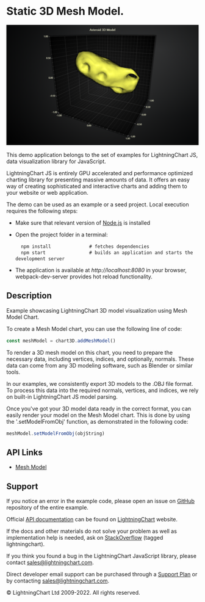 # Static 3D Mesh Model.

![Static 3D Mesh Model.](staticMeshModel-darkGold.png)

This demo application belongs to the set of examples for LightningChart JS, data visualization library for JavaScript.

LightningChart JS is entirely GPU accelerated and performance optimized charting library for presenting massive amounts of data. It offers an easy way of creating sophisticated and interactive charts and adding them to your website or web application.

The demo can be used as an example or a seed project. Local execution requires the following steps:

-   Make sure that relevant version of [Node.js](https://nodejs.org/en/download/) is installed
-   Open the project folder in a terminal:

          npm install              # fetches dependencies
          npm start                # builds an application and starts the development server

-   The application is available at _http://localhost:8080_ in your browser, webpack-dev-server provides hot reload functionality.


## Description

Example showcasing LightningChart 3D model visualization using Mesh Model Chart.

To create a Mesh Model chart, you can use the following line of code:

```javascript
const meshModel = chart3D.addMeshModel()
```

To render a 3D mesh model on this chart, you need to prepare the necessary data, including vertices, indices, and optionally, normals. These data can come from any 3D modeling software, such as Blender or similar tools.

In our examples, we consistently export 3D models to the .OBJ file format. To process this data into the required normals, vertices, and indices, we rely on built-in LightningChart JS model parsing.

Once you've got your 3D model data ready in the correct format, you can easily render your model on the Mesh Model chart. This is done by using the '.setModelFromObj' function, as demonstrated in the following code:

```javascript
meshModel.setModelFromObj(objString)
```


## API Links

* [Mesh Model]


## Support

If you notice an error in the example code, please open an issue on [GitHub][0] repository of the entire example.

Official [API documentation][1] can be found on [LightningChart][2] website.

If the docs and other materials do not solve your problem as well as implementation help is needed, ask on [StackOverflow][3] (tagged lightningchart).

If you think you found a bug in the LightningChart JavaScript library, please contact sales@lightningchart.com.

Direct developer email support can be purchased through a [Support Plan][4] or by contacting sales@lightningchart.com.

[0]: https://github.com/Arction/
[1]: https://lightningchart.com/lightningchart-js-api-documentation/
[2]: https://lightningchart.com
[3]: https://stackoverflow.com/questions/tagged/lightningchart
[4]: https://lightningchart.com/support-services/

© LightningChart Ltd 2009-2022. All rights reserved.


[Mesh Model]: https://lightningchart.com/js-charts/api-documentation/v7.1.0/classes/MeshModel3D.html

